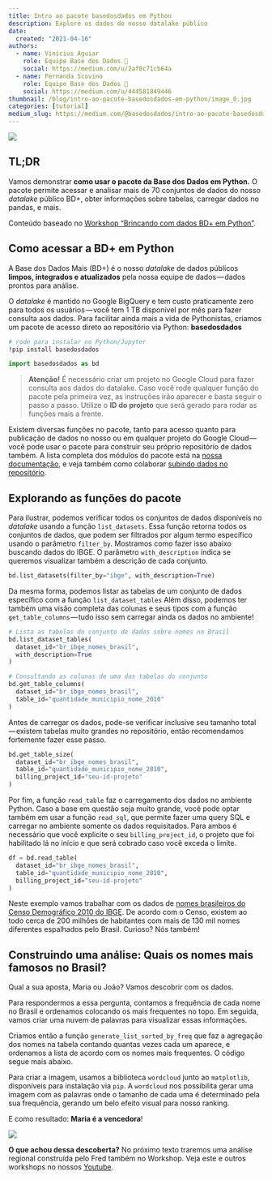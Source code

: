 ```yaml
---
title: Intro ao pacote basedosdados em Python
description: Explore os dados do nosso datalake público
date:
  created: "2021-04-16"
authors:
  - name: Vinicius Aguiar
    role: Equipe Base dos Dados 💚
    social: https://medium.com/u/2af0c71cb64a
  - name: Fernanda Scovino
    role: Equipe Base dos Dados 💚
    social: https://medium.com/u/444581849446
thumbnail: /blog/intro-ao-pacote-basedosdados-em-python/image_0.jpg
categories: [tutorial]
medium_slug: https://medium.com/@basedosdados/intro-ao-pacote-basedosdados-em-python-4e05439e936d
---
```


<Image src="/blog/intro-ao-pacote-basedosdados-em-python/image_0.jpg"/>

## TL;DR

Vamos demonstrar **como usar o pacote da Base dos Dados em Python.** O pacote permite acessar e analisar mais de 70 conjuntos de dados do nosso _datalake_ público BD+, obter informações sobre tabelas, carregar dados no pandas, e mais.

Conteúdo baseado no [Workshop “Brincando com dados BD+ em Python”](https://www.youtube.com/watch?v=wI2xEioDPgM).

## Como acessar a BD+ em Python

A Base dos Dados Mais (BD+) é o nosso _datalake_ de dados públicos **limpos, integrados e atualizados** pela nossa equipe de dados — dados prontos para análise.

O _datalake_ é mantido no Google BigQuery e tem custo praticamente zero para todos os usuários — você tem 1 TB disponível por mês para fazer consulta aos dados. Para facilitar ainda mais a vida de Pythonistas, criamos um pacote de acesso direto ao repositório via Python: **basedosdados**

```sh
# rode para instalar no Python/Jupyter
!pip install basedosdados
```

```python
import basedosdados as bd
```

> **Atenção!** É necessário criar um projeto no Google Cloud para fazer consulta aos dados do datalake. Caso você rode qualquer função do pacote pela primeira vez, as instruções irão aparecer e basta seguir o passo a passo. Utilize o **ID do projeto** que será gerado para rodar as funções mais a frente.

Existem diversas funções no pacote, tanto para acesso quanto para publicação de dados no nosso ou em qualquer projeto do Google Cloud — você pode usar o pacote para construir seu próprio repositório de dados também. A lista completa dos módulos do pacote está na [nossa documentação](https://basedosdados.github.io/mais/py_reference_api), e veja também como colaborar [subindo dados no repositório](https://basedosdados.github.io/mais/colab_data/).

## Explorando as funções do pacote

Para ilustrar, podemos verificar todos os conjuntos de dados disponíveis no _datalake_ usando a função `list_datasets`. Essa função retorna todos os conjuntos de dados, que podem ser filtrados por algum termo específico usando o parâmetro `filter_by`. Mostramos como fazer isso abaixo buscando dados do IBGE. O parâmetro `with_description` indica se queremos visualizar também a descrição de cada conjunto.

```python
bd.list_datasets(filter_by="ibge", with_description=True)
```

Da mesma forma, podemos listar as tabelas de um conjunto de dados específico com a função `list_dataset_tables` Além disso, podemos ter também uma visão completa das colunas e seus tipos com a função `get_table_columns` — tudo isso sem carregar ainda os dados no ambiente!

```python
# Lista as tabelas do conjunto de dados sobre nomes no Brasil
bd.list_dataset_tables(
  dataset_id="br_ibge_nomes_brasil",
  with_description=True
)

# Consultando as colunas de uma das tabelas do conjunto
bd.get_table_columns(
  dataset_id="br_ibge_nomes_brasil",
  table_id="quantidade_municipio_nome_2010"
)
```

Antes de carregar os dados, pode-se verificar inclusive seu tamanho total — existem tabelas muito grandes no repositório, então recomendamos fortemente fazer esse passo.

```python
bd.get_table_size(
  dataset_id="br_ibge_nomes_brasil",
  table_id="quantidade_municipio_nome_2010",
  billing_project_id="seu-id-projeto"
)
```

Por fim, a função `read_table` faz o carregamento dos dados no ambiente Python. Caso a base em questão seja muito grande, você pode optar também em usar a função `read_sql`, que permite fazer uma query SQL e carregar no ambiente somente os dados requisitados. Para ambos é necessário que você explicite o seu `billing_project_id`, o projeto que foi habilitado lá no início e que será cobrado caso você exceda o limite.

```python
df = bd.read_table(
  dataset_id="br_ibge_nomes_brasil",
  table_id="quantidade_municipio_nome_2010",
  billing_project_id="seu-id-projeto"
)
```

Neste exemplo vamos trabalhar com os dados de [nomes brasileiros do Censo Demográfico 2010 do IBGE](https://basedosdados.org/dataset/703f9f0d-caee-4b47-b900-46b1dea2c33c?table=3bc00c7a-28e5-421b-b310-b32bed3dd4d4). De acordo com o Censo, existem ao todo cerca de 200 milhões de habitantes com mais de 130 mil nomes diferentes espalhados pelo Brasil. Curioso? Nós também!

## Construindo uma análise: Quais os nomes mais famosos no Brasil?

Qual a sua aposta, Maria ou João? Vamos descobrir com os dados.

Para respondermos a essa pergunta, contamos a frequência de cada nome no Brasil e ordenamos colocando os mais frequentes no topo. Em seguida, vamos criar uma nuvem de palavras para visualizar essas informações.

Criamos então a função `generate_list_sorted_by_freq` que faz a agregação dos nomes na tabela contando quantas vezes cada um aparece, e ordenamos a lista de acordo com os nomes mais frequentes. O código segue mais abaixo.

Para criar a imagem, usamos a biblioteca `wordcloud` junto ao `matplotlib`, disponíveis para instalação via `pip`. A `wordcloud` nos possibilita gerar uma imagem com as palavras onde o tamanho de cada uma é determinado pela sua frequência, gerando um belo efeito visual para nosso ranking.

E como resultado: **Maria é a vencedora**!

<Image src="/blog/intro-ao-pacote-basedosdados-em-python/image_1.jpg" caption="Nuvem de palavras com nomes mais frequentes no Brasil. O tamanho de cada palavra corresponde ao quão famoso aquele nome é. O maior nome na imagem é Maria, em seguida José, João, Antônio e Francisco."/>

**O que achou dessa descoberta?** No próximo texto traremos uma análise regional construída pelo Fred também no Workshop. Veja este e outros workshops no nossos [Youtube](https://www.youtube.com/c/BasedosDados).
